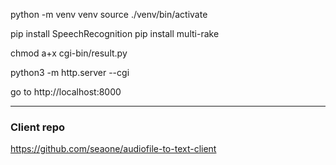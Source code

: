 python -m venv venv
source ./venv/bin/activate

pip install SpeechRecognition
pip install multi-rake

chmod a+x cgi-bin/result.py

python3 -m http.server --cgi

go to http://localhost:8000

---

### Client repo
https://github.com/seaone/audiofile-to-text-client
